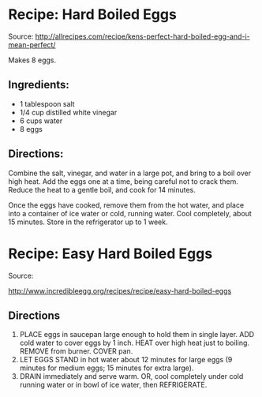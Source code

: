 
# Recipe: Hard Boiled Eggs

Source: http://allrecipes.com/recipe/kens-perfect-hard-boiled-egg-and-i-mean-perfect/

Makes 8 eggs.

## Ingredients:

- 1 tablespoon salt
- 1/4 cup distilled white vinegar
- 6 cups water
- 8 eggs

## Directions:

Combine the salt, vinegar, and water in a large pot, and bring to a boil over high heat. Add the eggs one at a time, being careful not to crack them. Reduce the heat to a gentle boil, and cook for 14 minutes.

Once the eggs have cooked, remove them from the hot water, and place into a container of ice water or cold, running water. Cool completely, about 15 minutes. Store in the refrigerator up to 1 week.


# Recipe: Easy Hard Boiled Eggs

Source:

http://www.incredibleegg.org/recipes/recipe/easy-hard-boiled-eggs

## Directions

1. PLACE eggs in saucepan large enough to hold them in single layer. ADD cold water to cover eggs by 1 inch. HEAT over high heat just to boiling. REMOVE from burner. COVER pan.
2. LET EGGS STAND in hot water about 12 minutes for large eggs (9 minutes for medium eggs; 15 minutes for extra large).
3. DRAIN immediately and serve warm. OR, cool completely under cold running water or in bowl of ice water, then REFRIGERATE.
